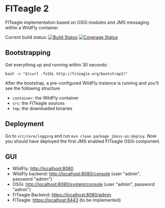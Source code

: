 FITeagle 2
==========

FITeagle implementation based on OSGi modules and JMS messaging within a WildFly container.

Current build status:
[![Build Status](https://travis-ci.org/tubav/fiteagle_osgi.png?branch=master)](https://travis-ci.org/tubav/fiteagle_osgi)
[![Coverage Status](https://coveralls.io/repos/tubav/fiteagle_osgi/badge.png?branch=master)](https://coveralls.io/r/tubav/fiteagle_osgi?branch=master)

Bootstrapping
-------------

Get everything up and running within 30 seconds:

```
bash -c "$(curl -fsSkL http://fiteagle.org/bootstrap2)"
```

After the bootstrap, a pre-configured WildFly instance is running and you'll see the following structure
 * ```container```: the WildFly container
 * ```src```: the FITeagle sources
 * ```tmp```: the downloaded binaries
 
Deployment
----------

Go to ```src/core/logging``` and run ```mvn clean package jboss-as:deploy```. Now you should have deployed the first JMS enabled FITeagle OSGi component.


GUI
---

 * WildFly: [http://localhost:8080](http://localhost:8080)
 * WildFly backend: [http://localhost:8080/console](http://localhost:8080/console) (user "admin", password "admin")
 * OSGi: [http://localhost:8080/system/console](http://localhost:8080/system/console) (user "admin", password "admin")
 * FITeagle Backend: [https://localhost:8080/admin](https://localhost:8080/admin)
 * FITeagle: [https://localhost:8443](https://localhost:8443) (to be implemented)
